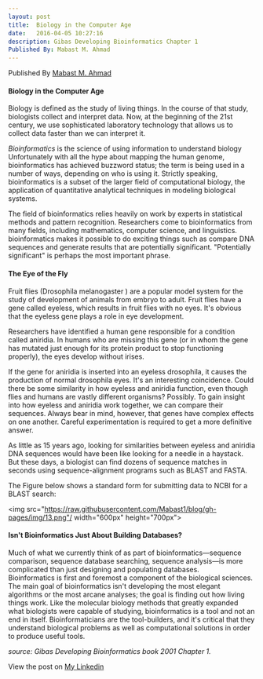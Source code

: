 ```yaml
---
layout: post
title:  Biology in the Computer Age
date:   2016-04-05 10:27:16
description: Gibas Developing Bioinformatics Chapter 1 
Published By: Mabast M. Ahmad 
---
```


Published By [Mabast M. Ahmad](https://www.linkedin.com/in/mabast)

#### Biology in the Computer Age 
Biology is defined as the study of living things. In the course of that study, biologists collect and interpret data. Now, at the beginning of the 21st century, we use sophisticated laboratory technology that allows us to collect data faster than we can interpret it.

*Bioinformatics* is the science of using information to understand biology Unfortunately with all the hype about mapping the human genome, bioinformatics has achieved buzzword status; the term is being used in a number of ways, depending on who is using it. Strictly speaking, bioinformatics is a subset of the larger field of computational biology, the application of quantitative analytical techniques in modeling biological systems.

The field of bioinformatics relies heavily on work by experts in statistical methods and pattern recognition. Researchers come to bioinformatics from many fields, including mathematics, computer science, and linguistics.   
bioinformatics makes it possible to do exciting things such as compare DNA sequences and generate results that are potentially significant. "Potentially significant" is perhaps the most important phrase.

#### The Eye of the Fly 
Fruit flies (Drosophila melanogaster ) are a popular model system for the study of development of animals from embryo to adult. Fruit flies have a gene called eyeless, which results in fruit flies with no eyes. It's obvious that the eyeless gene plays a role in eye development.

Researchers have identified a human gene responsible for a condition called aniridia. In humans who are missing this gene (or in whom the gene has mutated just enough for its protein product to stop functioning properly), the eyes develop without irises.


If the gene for aniridia is inserted into an eyeless drosophila, it causes the production of normal drosophila eyes. It's an interesting coincidence. Could there be some similarity in how eyeless and aniridia function, even though flies and humans are vastly different organisms? Possibly. To gain insight into how eyeless and aniridia work together, we can compare their sequences. Always bear in mind, however, that genes have complex effects on one another. Careful experimentation is required to get a more definitive answer.

As little as 15 years ago, looking for similarities between eyeless and aniridia DNA sequences would have been like looking for a needle in a haystack.
But these days, a biologist can find dozens of sequence matches in seconds using sequence-alignment programs such as BLAST and FASTA. 

The Figure below shows a standard form for submitting data to NCBI for a BLAST search:

<img src="https://raw.githubusercontent.com/Mabast1/blog/gh-pages/img/13.png"/ width="600px" height="700px">

####  Isn't Bioinformatics Just About Building Databases?
Much of what we currently think of as part of bioinformatics—sequence comparison, sequence database searching, sequence analysis—is more complicated than just designing and populating databases.   
Bioinformatics is first and foremost a component of the biological sciences. The main goal of bioinformatics isn't developing the most elegant algorithms or the most arcane analyses; the goal is finding out how living things work. Like the molecular biology methods that greatly expanded what biologists were capable of studying, bioinformatics is a tool and not an end in itself. Bioinformaticians are the tool-builders, and it's critical that they understand biological problems as well as computational solutions in order to produce useful tools.


*source: Gibas Developing Bioinformatics book 2001 Chapter 1.*

View the post on [My Linkedin](https://www.linkedin.com/pulse/biology-computer-age-mabast-ahmad?trk=prof-post)
 
